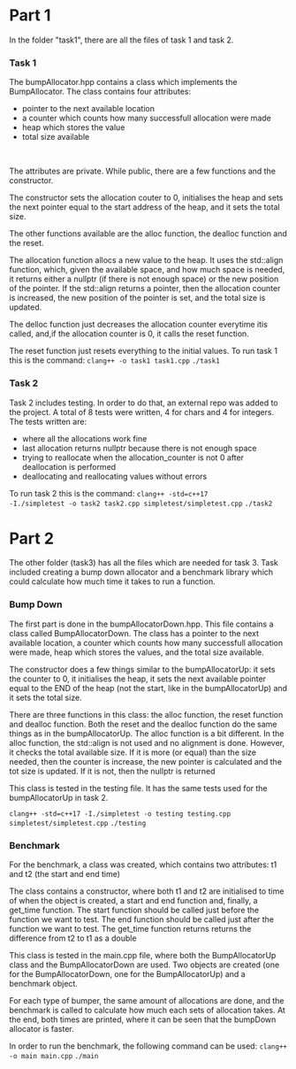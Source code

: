 # Part 1
In the folder "task1", there are all the files of task 1 and task 2. 

<h3>Task 1</h3>
The bumpAllocator.hpp contains a class which implements the BumpAllocator. The class contains four attributes: 
<ul>
    <li>pointer to the next available location</li>
    <li>a counter which counts how many successfull allocation were made</li>
    <li>heap which stores the value</li>
    <li>total size available</li>
</ul>

<br/>

The attributes are private. While public, there are a few functions and the constructor.

The constructor sets the allocation couter to 0, initialises the heap and sets the next pointer equal to the start address of the heap, and it sets the total size.

The other functions available are the alloc function, the dealloc function and the reset. 

The allocation function allocs a new value to the heap. It uses the std::align function, which, given the available space, and how much space is needed, it returns either a nullptr (if there is not enough space) or the new position of the pointer. If the std::align returns a pointer, then the allocation counter is increased, the new position of the pointer is set, and the total size is updated.

The delloc function just decreases the allocation counter everytime itis called, and,if the allocation counter is 0, it calls the reset function.

The reset function just resets everything to the initial values.
To run task 1 this is the command:
<code>clang++ -o task1 task1.cpp</code>
<code>./task1</code>

<h3>Task 2</h3>
Task 2 includes testing. In order to do that, an external repo was added to the project. A total of 8 tests were written, 4 for chars and 4 for integers.
The tests written are:
<ul>
    <li>where all the allocations work fine</li>
    <li>last allocation returns nullptr because there is not enough space</li>
    <li>trying to reallocate when the allocation_counter is not 0 after deallocation is performed</li>
    <li>deallocating and reallocating values without errors</li>
</ul>

To run task 2 this is the command:
<code>clang++ -std=c++17 -I./simpletest -o task2 task2.cpp simpletest/simpletest.cpp</code>
<code>./task2</code>

# Part 2
The other folder (task3) has all the files which are needed for task 3. Task included creating a bump down allocator and a benchmark library which could calculate how much time it takes to run a function.

<h3>Bump Down</h3>
The first part is done in the bumpAllocatorDown.hpp. This file contains a class called BumpAllocatorDown. The class has a pointer to the next available location, a counter which counts how many successfull allocation were made, heap which stores the values, and the total size available.

The constructor does a few things similar to the bumpAllocatorUp: it sets the counter to 0, it initialises the heap, it sets the next available pointer equal to the END of the heap (not the start, like in the bumpAllocatorUp) and it sets the total size.

There are three functions in this class: the alloc function, the reset function and dealloc function. Both the reset and the dealloc function do the same things as in the bumpAllocatorUp. The alloc function is a bit different.
In the alloc function, the std::align is not used and no alignment is done. However, it checks the total available size. 
If it is more (or equal) than the size needed, then the counter is increase, the new pointer is calculated and the tot size is updated.
If it is not, then the nullptr is returned

This class is tested in the testing file. It has the same tests used for the bumpAllocatorUp in task 2.

<code>clang++ -std=c++17 -I./simpletest -o testing testing.cpp simpletest/simpletest.cpp</code>
<code>./testing</code>

<h3>Benchmark</h3>
For the benchmark, a class was created, which contains two attributes: t1 and t2 (the start and end time)

The class contains a constructor, where both t1 and t2 are initialised to time of when the object is created, a start and end function and, finally, a get_time function.
The start function should be called just before the function we want to test. The end function should be called just after the function we want to test.
The get_time function returns returns the difference from t2 to t1 as a double

This class is tested in the main.cpp file, where both the BumpAllocatorUp class and the BumpAllocatorDown are used. Two objects are created (one for the BumpAllocatorDown, one for the BumpAllocatorUp) and a benchmark object.

For each type of bumper, the same amount of allocations are done, and the benchmark is called to calculate how much each sets of allocation takes. At the end, both times are printed, where it can be seen that the bumpDown allocator is faster.

In order to run the benchmark, the following command can be used:
<code>clang++ -o main main.cpp</code>
<code>./main</code>
